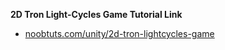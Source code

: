 <strong>2D Tron Light-Cycles Game Tutorial Link</strong>

- [noobtuts.com/unity/2d-tron-lightcycles-game](https://noobtuts.com/unity/2d-tron-lightcycles-game)
